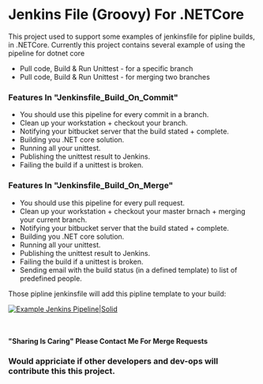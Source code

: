 # Jenkins File (Groovy) For .NETCore

This project used to support some examples of jenkinsfile for pipline builds, in .NETCore.
Currently this project contains several example of using the pipeline for dotnet core

  - Pull code, Build & Run Unittest - for a specific branch
  - Pull code, Build & Run Unittest - for merging two branches

### Features In "Jenkinsfile_Build_On_Commit"
 - You should use this pipeline for every commit in a branch.
 - Clean up your workstation + checkout your branch.
 - Notifying your bitbucket server that the build stated + complete.
 - Building you .NET core solution.
 - Running all your unittest.
 - Publishing the unittest result to Jenkins.
 - Failing the build if a unittest is broken.

### Features In "Jenkinsfile_Build_On_Merge"
 - You should use this pipeline for every pull request.
 - Clean up your workstation + checkout your master brnach + merging your current branch.
 - Notifying your bitbucket server that the build stated + complete.
 - Building you .NET core solution.
 - Running all your unittest.
 - Publishing the unittest result to Jenkins.
 - Failing the build if a unittest is broken.
 - Sending email with the build status (in a defined template) to list of predefined people.


Those pipline jenkinsfile will add this pipline template to your build:

[![Example Jenkins Pipeline|Solid](https://github.com/avrum/JenkinsFileFor.NETCore/blob/master/JenkinsPipeExample.PNG)](https://github.com/avrum/JenkinsFileFor.NETCore)



<br><br>
**"Sharing Is Caring" Please Contact Me For Merge Requests**
### Would appriciate if other developers and dev-ops will contribute this this project.



